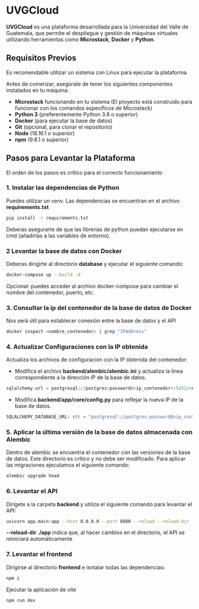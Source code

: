 # UVGCloud

**UVGCloud** es una plataforma desarrollada para la Universidad del Valle de Guatemala, que permite el despliegue y gestión de máquinas virtuales utilizando herramientas como **Microstack**, **Docker** y **Python**.

## Requisitos Previos
Es recomendable utilizar un sistema con Linux para ejecutar la plataforma

Antes de comenzar, asegúrate de tener los siguientes componentes instalados en tu máquina:

- **Microstack** funcionando en tu sistema (El proyecto está construido para funcionar con los comandos específicos de Microstack)
- **Python 3** (preferentemente Python 3.8 o superior)
- **Docker** (para ejecutar la base de datos)
- **Git** (opcional, para clonar el repositorio)
- **Node** (18.16.1 o superior)
- **npm** (9.8.1 o superior)

## Pasos para Levantar la Plataforma
El orden de los pasos es crítico para el correcto funcionamiento

### 1. Instalar las dependencias de Python

Puedes utilizar un venv. Las dependencias se encuentran en el archivo **requirements.txt**

```bash
pip install -r requirements.txt
```
Deberas asegurarte de que las librerias de python puedan ejecutarse en cmd (añadirlas a las variables de entorno).
### 2 Levantar la base de datos con Docker
Deberas dirigirte al directorio **database** y ejecutar el siguiente comando:
```bash
docker-compose up --build -d
```
Opcional: puedes acceder al archivo docker-compose para cambiar el nombre del contenedor, puerto, etc.
### 3. Consultar la ip del contenedor de la base de datos de Docker
Nos será útil para establecer conexión entre la base de datos y el  API
```bash
docker inspect <nombre_contenedor> | grep "IPAddress"
```
### 4. Actualizar Configuraciones con la IP obtenida
Actualiza los archivos de configuración con la IP obtenida del contenedor:
- Modifica el archivo **backend/alembic/alembic.ini** y actualiza la línea correspondiente a la dirección IP de la base de datos.
```python
sqlalchemy.url = postgresql://postgres:password@<ip_contenedor>:5432/<nombre_base_de_datos>
```
- Modifica **backend/app/core/config.py** para reflejar la nueva IP de la base de datos.
```python
SQLALCHEMY_DATABASE_URL: str = "postgresql://postgres:password@<ip_contenedor>:5432/<nombre_base_de_datos>"
```
### 5. Aplicar la última versión de la base de datos almacenada con Alembic
Dentro de alembic se encuentra el contenedor con las versiones de la base de datos. Este directorio es crítico y no debe ser modificado. Para aplicar las migraciones ejecutamos el siguiente comando:
```bash
alembic upgrade head
```
### 6. Levantar el API
Dirígete a la carpeta **backend** y utiliza el siguiente comando para levantar el API:
```bash
uvicorn app.main:app --host 0.0.0.0 --port 8080 --reload --reload-dir ./app
```
**--reload-dir ./app** indica que, al hacer cambios en el directorio, el API se reiniciará automáticamente
### 7. Levantar el frontend
Dirigirse al directorio **frontend** e isntalar todas las dependencias:
```bash
npm i
```
Ejecutar la aplicación de vite
```bash
npm run dev
```